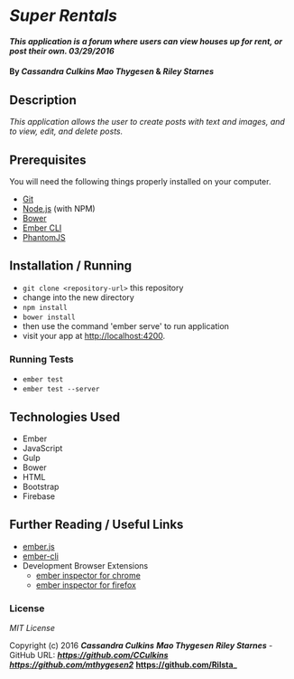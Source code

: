 # _Super Rentals_

#### _This application is a forum where users can view houses up for rent, or post their own. 03/29/2016_

#### By _**Cassandra Culkins**_ _**Mao Thygesen**_ & _**Riley Starnes**_

## Description

_This application allows the user to create posts with text and images, and to view, edit, and delete posts._

## Prerequisites

You will need the following things properly installed on your computer.

* [Git](http://git-scm.com/)
* [Node.js](http://nodejs.org/) (with NPM)
* [Bower](http://bower.io/)
* [Ember CLI](http://www.ember-cli.com/)
* [PhantomJS](http://phantomjs.org/)

## Installation / Running

* `git clone <repository-url>` this repository
* change into the new directory
* `npm install`
* `bower install`
* then use the command 'ember serve' to run application
* visit your app at [http://localhost:4200](http://localhost:4200).

### Running Tests

* `ember test`
* `ember test --server`

## Technologies Used

* Ember 
* JavaScript
* Gulp
* Bower
* HTML
* Bootstrap
* Firebase

## Further Reading / Useful Links

* [ember.js](http://emberjs.com/)
* [ember-cli](http://www.ember-cli.com/)
* Development Browser Extensions
  * [ember inspector for chrome](https://chrome.google.com/webstore/detail/ember-inspector/bmdblncegkenkacieihfhpjfppoconhi)
  * [ember inspector for firefox](https://addons.mozilla.org/en-US/firefox/addon/ember-inspector/)

### License

*MIT License*

Copyright (c) 2016 **_Cassandra Culkins_** **_Mao Thygesen_** **_Riley Starnes_**
-GitHub URL: **_https://github.com/CCulkins_** **_https://github.com/mthygesen2_** **https://github.com/Rilsta_**
